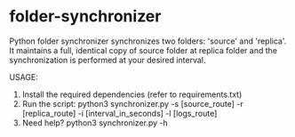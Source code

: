 # folder-synchronizer
Python folder synchronizer synchronizes two folders: 'source' and 'replica'. 
It maintains a full, identical copy of source folder at replica folder and the synchronization is performed at your desired interval.

USAGE: 
1. Install the required dependencies (refer to requirements.txt)
2. Run the script:
python3 synchronizer.py -s [source_route] -r [replica_route] -i [interval_in_seconds] -l [logs_route]
3. Need help?
python3 synchronizer.py -h
